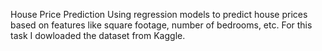 House Price Prediction
Using regression models to predict house prices based on features like square footage, number of bedrooms, etc. For this task I dowloaded the dataset from Kaggle.
